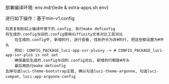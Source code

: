 部署编译环境: env.md/{lede & extra-apps.sh env}

进行如下操作：基于min-v1.config
```
将其复制到如上编译环境下的.config, 执行make defconfig
将生成的.config与旧的.config使用diffinity文本对比工具对比
    在生成的.config中, 新增的行, 逐行查看, 找到开头为非#的行, 把这些都设置为#开头
    例如: CONFIG_PACKAGE_luci-app-ssr-plus=y -> # CONFIG_PACKAGE_luci-app-ssr-plus is not set
    确保最后生成的.config与旧的.config对比, 新增的行都是#开头
    最后再执行make defconfig
去掉勾选luci-theme-bootstrap主题, 确认勾选luci-theme-argonne, 勾选luci-compat、luci-app-argonne-config
```
